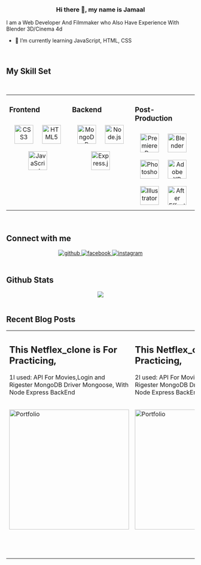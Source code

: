 <div align="center">
</div>  
  

### <div align="center">Hi there 👋, my name is Jamaal
I am a Web Developer And Filmmaker who Also Have Experience With Blender 3D/Cinema 4d</div>  
  

- 🌱 I’m currently learning JavaScript, HTML, CSS  
  


  

<br/>  


## My Skill Set  
<br/>  
<div align="center">

<table><tr><td valign="top" width="33%">

### Frontend  
<div align="center">  
<img style="margin: 10px" src="https://profilinator.rishav.dev/skills-assets/css3-original-wordmark.svg" alt="CSS3" height="50" />  
<img style="margin: 10px" src="https://profilinator.rishav.dev/skills-assets/html5-original-wordmark.svg" alt="HTML5" height="50" />  
<img style="margin: 10px" src="https://profilinator.rishav.dev/skills-assets/javascript-original.svg" alt="JavaScript" height="50" />  
</div>

</td><td valign="top" width="33%">



### Backend  
<div align="center">  
<img style="margin: 10px" src="https://profilinator.rishav.dev/skills-assets/mongodb-original-wordmark.svg" alt="MongoDB" height="50" />  
<img style="margin: 10px" src="https://profilinator.rishav.dev/skills-assets/nodejs-original-wordmark.svg" alt="Node.js" height="50" />  
<img style="margin: 10px" src="https://profilinator.rishav.dev/skills-assets/express-original-wordmark.svg" alt="Express.js" height="50" />  
</div>

</td><td valign="top" width="33%">

### Post-Production
<div align="center">  
<img style="margin: 10px" src="https://profilinator.rishav.dev/skills-assets/adobepremierepro.png" alt="Premiere Pro" height="50" />  
<img style="margin: 10px" src="https://profilinator.rishav.dev/skills-assets/blender_community_badge_white.svg" alt="Blender" height="50" />  
<img style="margin: 10px" src="https://profilinator.rishav.dev/skills-assets/photoshop-plain.svg" alt="Photoshop" height="50" />  
<img style="margin: 10px" src="https://profilinator.rishav.dev/skills-assets/adobexd.png" alt="Adobe XD" height="50" />  
<img style="margin: 10px" src="https://profilinator.rishav.dev/skills-assets/adobe_illustrator-icon.svg" alt="Illustrator" height="50" />  
<img style="margin: 10px" src="https://profilinator.rishav.dev/skills-assets/aftereffects.png" alt="After Effects" height="50" />  
</div>

</td></tr></table>  
</div>  
<br/>  


## Connect with me  
<div align="center">
<a href="https://github.com/jamaalhassan" target="_blank">
<img src=https://img.shields.io/badge/github-%2324292e.svg?&style=for-the-badge&logo=github&logoColor=white alt=github style="margin-bottom: 5px;" />
</a>
<a href="https://www.facebook.com/profile.php?id=100008803869133" target="_blank">
<img src=https://img.shields.io/badge/facebook-%232E87FB.svg?&style=for-the-badge&logo=facebook&logoColor=white alt=facebook style="margin-bottom: 5px;" />
</a>
<a href="https://instagram.com/jamaaldev" target="_blank">
<img src=https://img.shields.io/badge/instagram-%23000000.svg?&style=for-the-badge&logo=instagram&logoColor=white alt=instagram style="margin-bottom: 5px;" />
</a>  
</div>  
  

<br/>  


## Github Stats  
<div align="center"><img src="https://github-readme-stats.vercel.app/api?username=jamaalhassan&show_icons=true&count_private=true&hide_border=true" align="center" /></div>  

<br/>  


## Recent Blog Posts  


<div align="center">

<table><tr><td valign="top" width="33%">

 ## This Netflex_clone is For Practicing,
   1I used: API For Movies,Login and Rigester MongoDB Driver Mongoose, With Node Express BackEnd

<br/>
<a href="https://github.com/jamaalhassan" rel="nofollow">
<img src="https://github.com/jamaalhassan/Clone_NetFlex/blob/abb8a41551d0a90eea14c9b541ef9e7d27974cf9/image/ezgif.com-gif-maker.gif" width="320" alt="Portfolio">
</a>
<br/>  

</td><td valign="top" width="33%">



 ## This Netflex_clone is For Practicing,
   2I used: API For Movies,Login and Rigester MongoDB Driver Mongoose, With Node Express BackEnd

<br/>
<a href="https://github.com/jamaalhassan" rel="nofollow">
<img src="https://github.com/jamaalhassan/Clone_NetFlex/blob/abb8a41551d0a90eea14c9b541ef9e7d27974cf9/image/ezgif.com-gif-maker.gif" width="320" alt="Portfolio">
</a>
<br/>  

</td><td valign="top" width="33%">


 ## This Netflex_clone is For Practicing,
   3I used: API For Movies,Login and Rigester MongoDB Driver Mongoose, With Node Express BackEnd

<br/>
<a href="https://github.com/jamaalhassan" rel="nofollow">
<img src="https://github.com/jamaalhassan/Clone_NetFlex/blob/abb8a41551d0a90eea14c9b541ef9e7d27974cf9/image/ezgif.com-gif-maker.gif" width="320" alt="Portfolio">
</a>
<br/>  



<br/>  
  
                                                                                                                                   




  


<br />

----
